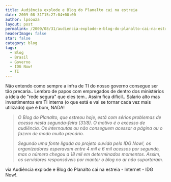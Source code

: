 ```yaml
---
title: Audiência explode e Blog do Planalto cai na estreia
date: 2009-08-31T15:27:04+00:00
author: lpsouza
layout: post
permalink: /2009/08/31/audiencia-explode-e-blog-do-planalto-cai-na-estreia/
headerImage: false
star: false
category: blog
tags:
  - Blog
  - Brasil
  - Governo
  - IDG Now!
  - TI
---
```

Não entendo como sempre a infra de TI do nosso governo consegue ser tão precaria.. Lembro de papos com empregados de dentro dos ministérios a ideia de "rede segura" que eles tem.. Assim fica dificil.. Salario alto mas investimentos em TI interna (o que está e vai se tornar cada vez mais utilizado) que é bom, NADA!

> _O Blog do Planalto, que estreou hoje, está com sérios problemas de acesso nesta segunda-feira (31/8). O motivo é o excesso de audiência. Os internautas ou não conseguem acessar a página ou o fazem de modo muito precário._
> 
> _Segundo uma fonte ligada ao projeto ouvida pelo IDG Now!, os organizadores esperavam entre 4 mil e 6 mil acessos por segundo, mas o número chegou a 18 mil em determinados momentos. Assim, os servidores responsáveis por manter o blog no ar não suportaram._

via Audiência explode e Blog do Planalto cai na estreia - Internet - IDG Now!.
